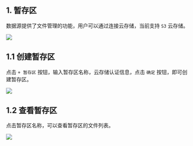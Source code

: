 ## 1. 暂存区

数据源提供了文件管理的功能，用户可以通过连接云存储，当前支持 `S3` 云存储。

![](https://static.kasma.ai/document/202405301614253.png?x-oss-process=style/document)

## 1.1 创建暂存区

点击 `+ 暂存区` 按钮，输入暂存区名称，云存储认证信息，点击 `确定` 按钮，即可创建暂存区。

![](https://static.kasma.ai/document/202405301614254.png?x-oss-process=style/document)

## 1.2 查看暂存区

点击暂存区名称，可以查看暂存区的文件列表。

![](https://static.kasma.ai/document/202405301719208.png?x-oss-process=style/document)